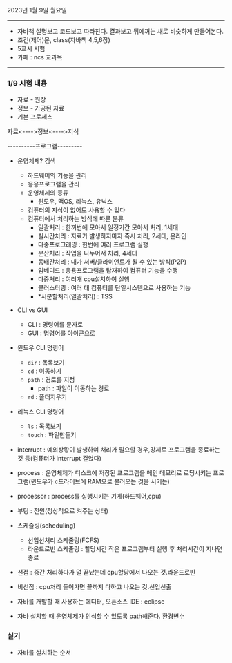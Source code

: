 2023년 1월 9일 월요일

---

- 자바책 설명보고 코드보고 따라친다. 결과보고 뒤에꺼는 새로 비슷하게 만들어본다.
- 조건(제어)문, class(자바책 4,5,6장)
- 5교시 시험
- 카페 : ncs 교과목

---
### __1/9 시험 내용__

- 자료 - 원장
- 정보 - 가공된 자료
- 기본 프로세스

자료<---->정보<---->지식

----------프로그램---------

- 운영체제? 검색
  - 하드웨어의 기능을 관리
  - 응용프로그램을 관리
  - 운영체제의 종류
    - 윈도우, 맥OS, 리눅스, 유닉스
  - 컴퓨터의 지식이 없어도 사용할 수 있다
  - 컴퓨터에서 처리하는 방식에 따른 분류
    - 일괄처리 : 한꺼번에 모아서 일정기간 모아서 처리, 1세대
    - 실시간처리 : 자료가 발생하자마자 즉시 처리, 2세대, 온라인
    - 다중프로그래밍 : 한번에 여러 프로그램 실행
    - 분산처리 : 작업을 나누어서 처리, 4세대
    - 동배간처리 : 내가 서버/클라이언트가 될 수 있는 방식(P2P)
    - 임베디드 : 응용프로그램을 탑재하여 컴퓨터 기능을 수행
    - 다중처리 : 여러개 cpu설치하여 실행
    - 클러스터링 : 여러 대 컴퓨터를 단일시스템으로 사용하는 기능
    - *시분할처리(일괄처리) : TSS

- CLI vs GUI
  - CLI : 명령어를 문자로
  - GUI : 명령어를 아이콘으로

- 윈도우 CLI 명령어
  - `dir` : 목록보기
  - `cd` : 이동하기
  - `path` : 경로를 지정
    - path : 파일이 이동하는 경로
  - `rd` : 폴더지우기

- 리눅스 CLI 명령어
  - `ls` : 목록보기
  - `touch` : 파일만들기

- interrupt : 예외상황이 발생하여 처리가 필요할 경우,강제로 프로그램을 종료하는 것 등(컴퓨터가 interrupt 걸었다)
- process : 운영체제가 디스크에 저장된 프로그램을 메인 메모리로 로딩시키는 프로그램(윈도우가 c드라이브에 RAM으로 불러오는 것을 시키는)
- processor : process를 실행시키는 기계(하드웨어,cpu)
- 부팅 : 전원(정상적으로 켜주는 상태)
- 스케줄링(scheduling)
  - 선입선처리 스케줄링(FCFS)
  - 라운드로빈 스케줄링 : 할당시간 작은 프로그램부터 실행 후 처리시간이 지나면 종료

- 선점 : 중간 처리하다가 덜 끝났는데 cpu할당에서 나오는 것.라운드로빈
- 비선점 : cpu처리 들어가면 끝까지 다하고 나오는 것.선입선출

- 자바를 개발할 때 사용하는 에디터, 오픈소스 IDE : eclipse
- 자바 설치할 때 운영체제가 인식할 수 있도록 path해준다. 환경변수

### __실기__
- 자바를 설치하는 순서